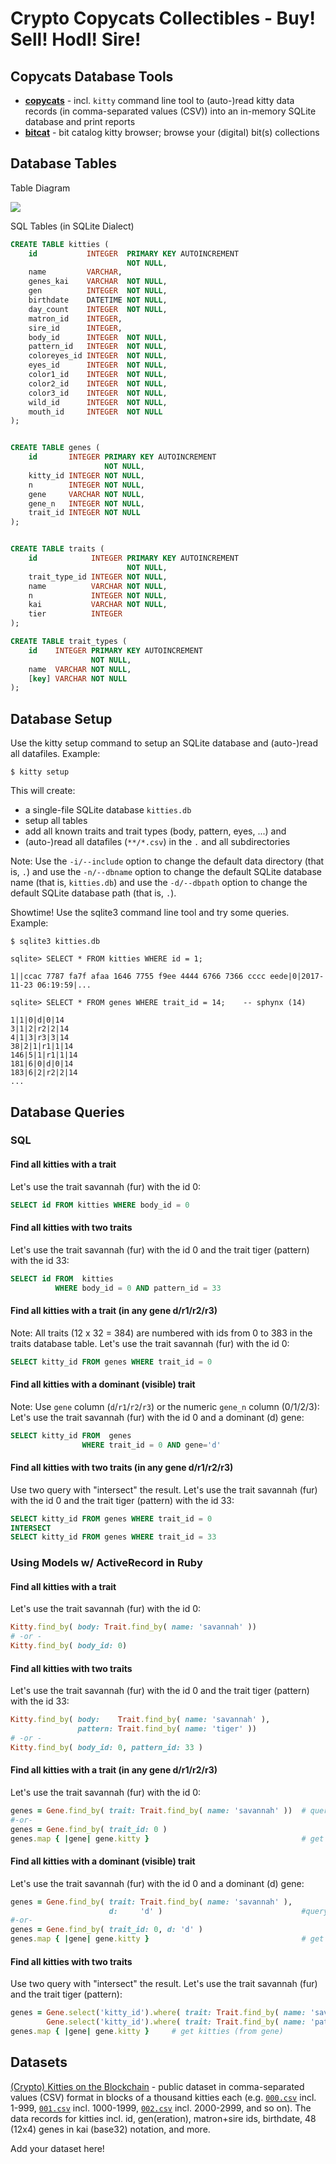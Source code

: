 # Crypto Copycats Collectibles - Buy! Sell! Hodl! Sire!


## Copycats Database Tools

- [**copycats**](copycats) -  incl. `kitty` command line tool to (auto-)read kitty data records (in comma-separated values (CSV)) into an in-memory SQLite database
and print reports
- [**bitcat**](bitcat) - bit catalog kitty browser; browse your (digital) bit(s) collections




## Database Tables

Table Diagram

![](copycats-tables.png)


SQL Tables (in SQLite Dialect)

``` sql
CREATE TABLE kitties (
    id           INTEGER  PRIMARY KEY AUTOINCREMENT
                          NOT NULL,
    name         VARCHAR,
    genes_kai    VARCHAR  NOT NULL,
    gen          INTEGER  NOT NULL,
    birthdate    DATETIME NOT NULL,
    day_count    INTEGER  NOT NULL,
    matron_id    INTEGER,
    sire_id      INTEGER,
    body_id      INTEGER  NOT NULL,
    pattern_id   INTEGER  NOT NULL,
    coloreyes_id INTEGER  NOT NULL,
    eyes_id      INTEGER  NOT NULL,
    color1_id    INTEGER  NOT NULL,
    color2_id    INTEGER  NOT NULL,
    color3_id    INTEGER  NOT NULL,
    wild_id      INTEGER  NOT NULL,
    mouth_id     INTEGER  NOT NULL
);


CREATE TABLE genes (
    id       INTEGER PRIMARY KEY AUTOINCREMENT
                     NOT NULL,
    kitty_id INTEGER NOT NULL,
    n        INTEGER NOT NULL,
    gene     VARCHAR NOT NULL,
    gene_n   INTEGER NOT NULL,
    trait_id INTEGER NOT NULL
);


CREATE TABLE traits (
    id            INTEGER PRIMARY KEY AUTOINCREMENT
                          NOT NULL,
    trait_type_id INTEGER NOT NULL,
    name          VARCHAR NOT NULL,
    n             INTEGER NOT NULL,
    kai           VARCHAR NOT NULL,
    tier          INTEGER
);

CREATE TABLE trait_types (
    id    INTEGER PRIMARY KEY AUTOINCREMENT
                  NOT NULL,
    name  VARCHAR NOT NULL,
    [key] VARCHAR NOT NULL
);

```

## Database Setup

Use the kitty setup command to setup an SQLite database and (auto-)read
all datafiles. Example:

```
$ kitty setup
```

This will create:

- a single-file SQLite database `kitties.db`
- setup all tables
- add all known traits and trait types (body, pattern, eyes, ...) and
- (auto-)read all datafiles (`**/*.csv`) in the `.` and all subdirectories


Note: Use the `-i/--include` option to change the default data directory (that is, `.`)
and use the `-n/--dbname` option to change the default SQLite database name (that is, `kitties.db`)
and use the `-d/--dbpath` option to change the default SQLite database path (that is, `.`).


Showtime! Use the sqlite3 command line tool
and try some queries. Example:

```
$ sqlite3 kitties.db

sqlite> SELECT * FROM kitties WHERE id = 1;

1||ccac 7787 fa7f afaa 1646 7755 f9ee 4444 6766 7366 cccc eede|0|2017-11-23 06:19:59|...

sqlite> SELECT * FROM genes WHERE trait_id = 14;    -- sphynx (14)

1|1|0|d|0|14
3|1|2|r2|2|14
4|1|3|r3|3|14
38|2|1|r1|1|14
146|5|1|r1|1|14
181|6|0|d|0|14
183|6|2|r2|2|14
...
```



## Database Queries

### SQL

#### Find all kitties with a trait

Let's use the trait savannah (fur) with the id 0:

``` sql
SELECT id FROM kitties WHERE body_id = 0
```

#### Find all kitties with two traits

Let's use the trait savannah (fur) with the id 0
and the trait tiger (pattern) with the id 33:

``` sql
SELECT id FROM  kitties
          WHERE body_id = 0 AND pattern_id = 33
```


#### Find all kitties with a trait (in any gene d/r1/r2/r3)

Note: All traits (12 x 32 = 384) are numbered with ids from 0 to 383 in the traits database table.
Let's use the trait savannah (fur) with the id 0:

``` sql
SELECT kitty_id FROM genes WHERE trait_id = 0
```


#### Find all kitties with a dominant (visible) trait

Note: Use `gene` column (`d`/`r1`/`r2`/`r3`) or the numeric `gene_n`
column (0/1/2/3): Let's use the trait savannah (fur) with the id 0
and a dominant (d) gene:


``` sql
SELECT kitty_id FROM  genes
                WHERE trait_id = 0 AND gene='d'
```


#### Find all kitties with two traits (in any gene d/r1/r2/r3)

Use two query with "intersect" the result. Let's
use the trait savannah (fur) with the id 0
and the trait tiger (pattern) with the id 33:

``` sql
SELECT kitty_id FROM genes WHERE trait_id = 0
INTERSECT
SELECT kitty_id FROM genes WHERE trait_id = 33
```


### Using Models w/ ActiveRecord in Ruby


#### Find all kitties with a trait

Let's use the trait savannah (fur) with the id 0:

``` ruby
Kitty.find_by( body: Trait.find_by( name: 'savannah' ))
# -or -
Kitty.find_by( body_id: 0)
```

#### Find all kitties with two traits

Let's use the trait savannah (fur) with the id 0
and the trait tiger (pattern) with the id 33:

``` ruby
Kitty.find_by( body:    Trait.find_by( name: 'savannah' ),
               pattern: Trait.find_by( name: 'tiger' ))
# -or -
Kitty.find_by( body_id: 0, pattern_id: 33 )
```


#### Find all kitties with a trait (in any gene d/r1/r2/r3)

Let's use the trait savannah (fur) with the id 0:

``` ruby
genes = Gene.find_by( trait: Trait.find_by( name: 'savannah' ))  # query
#-or-
genes = Gene.find_by( trait_id: 0 )
genes.map { |gene| gene.kitty }                                  # get kitties (from gene)
```


#### Find all kitties with a dominant (visible) trait

Let's use the trait savannah (fur) with the id 0 and a dominant (d) gene:


``` ruby
genes = Gene.find_by( trait: Trait.find_by( name: 'savannah' ),
                      d:     'd' )                               #query
#-or-
genes = Gene.find_by( trait_id: 0, d: 'd' )
genes.map { |gene| gene.kitty }                                  # get kitties (from gene)
```


#### Find all kitties with two traits

Use two query with "intersect" the result. Let's
use the trait savannah (fur)
and the trait tiger (pattern):

``` ruby
genes = Gene.select('kitty_id').where( trait: Trait.find_by( name: 'savannah' )).intersect(
        Gene.select('kitty_id').where( trait: Trait.find_by( name: 'pattern' )))
genes.map { |gene| gene.kitty }     # get kitties (from gene)
```


## Datasets

[(Crypto) Kitties on the Blockchain](https://github.com/cryptocopycats/kitties) -
public dataset in comma-separated values (CSV) format in blocks of a thousand kitties each (e.g.
[`000.csv`](https://github.com/cryptocopycats/kitties/blob/master/1-99_999/000.csv) incl. 1-999,
[`001.csv`](https://github.com/cryptocopycats/kitties/blob/master/1-99_999/001.csv) incl. 1000-1999,
[`002.csv`](https://github.com/cryptocopycats/kitties/blob/master/1-99_999/002.csv) incl. 2000-2999,
and so on). The data records for kitties incl. id, gen(eration), matron+sire ids, birthdate, 48 (12x4) genes in kai (base32) notation, and more.

<!--
[(Crypto) Kittydex Kitty Data](https://cryptokittydex.com/resources) - public dataset in comma-separated values (CSV) format in a single file (+250 MiB).
The data records for kitties incl. id, gen(eration), matron+sire ids, birthdate, 48 (12x4) genes in kai (base32) notation, and more.
-->


Add your dataset here!



